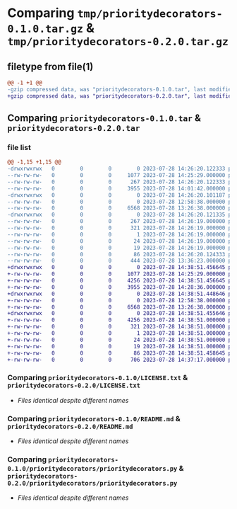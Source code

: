 # Comparing `tmp/prioritydecorators-0.1.0.tar.gz` & `tmp/prioritydecorators-0.2.0.tar.gz`

## filetype from file(1)

```diff
@@ -1 +1 @@
-gzip compressed data, was "prioritydecorators-0.1.0.tar", last modified: Fri Jul 28 14:26:20 2023, max compression
+gzip compressed data, was "prioritydecorators-0.2.0.tar", last modified: Fri Jul 28 14:38:51 2023, max compression
```

## Comparing `prioritydecorators-0.1.0.tar` & `prioritydecorators-0.2.0.tar`

### file list

```diff
@@ -1,15 +1,15 @@
-drwxrwxrwx   0        0        0        0 2023-07-28 14:26:20.122333 prioritydecorators-0.1.0/
--rw-rw-rw-   0        0        0     1077 2023-07-28 14:25:29.000000 prioritydecorators-0.1.0/LICENSE.txt
--rw-rw-rw-   0        0        0      267 2023-07-28 14:26:20.122333 prioritydecorators-0.1.0/PKG-INFO
--rw-rw-rw-   0        0        0     3955 2023-07-28 14:01:42.000000 prioritydecorators-0.1.0/README.md
-drwxrwxrwx   0        0        0        0 2023-07-28 14:26:20.101187 prioritydecorators-0.1.0/prioritydecorators/
--rw-rw-rw-   0        0        0        0 2023-07-28 12:58:38.000000 prioritydecorators-0.1.0/prioritydecorators/__init__.py
--rw-rw-rw-   0        0        0     6568 2023-07-28 13:26:38.000000 prioritydecorators-0.1.0/prioritydecorators/prioritydecorators.py
-drwxrwxrwx   0        0        0        0 2023-07-28 14:26:20.121335 prioritydecorators-0.1.0/prioritydecorators.egg-info/
--rw-rw-rw-   0        0        0      267 2023-07-28 14:26:19.000000 prioritydecorators-0.1.0/prioritydecorators.egg-info/PKG-INFO
--rw-rw-rw-   0        0        0      321 2023-07-28 14:26:19.000000 prioritydecorators-0.1.0/prioritydecorators.egg-info/SOURCES.txt
--rw-rw-rw-   0        0        0        1 2023-07-28 14:26:19.000000 prioritydecorators-0.1.0/prioritydecorators.egg-info/dependency_links.txt
--rw-rw-rw-   0        0        0       24 2023-07-28 14:26:19.000000 prioritydecorators-0.1.0/prioritydecorators.egg-info/requires.txt
--rw-rw-rw-   0        0        0       19 2023-07-28 14:26:19.000000 prioritydecorators-0.1.0/prioritydecorators.egg-info/top_level.txt
--rw-rw-rw-   0        0        0       86 2023-07-28 14:26:20.124333 prioritydecorators-0.1.0/setup.cfg
--rw-rw-rw-   0        0        0      444 2023-07-28 13:36:23.000000 prioritydecorators-0.1.0/setup.py
+drwxrwxrwx   0        0        0        0 2023-07-28 14:38:51.456645 prioritydecorators-0.2.0/
+-rw-rw-rw-   0        0        0     1077 2023-07-28 14:25:29.000000 prioritydecorators-0.2.0/LICENSE.txt
+-rw-rw-rw-   0        0        0     4256 2023-07-28 14:38:51.456645 prioritydecorators-0.2.0/PKG-INFO
+-rw-rw-rw-   0        0        0     3955 2023-07-28 14:28:36.000000 prioritydecorators-0.2.0/README.md
+drwxrwxrwx   0        0        0        0 2023-07-28 14:38:51.448646 prioritydecorators-0.2.0/prioritydecorators/
+-rw-rw-rw-   0        0        0        0 2023-07-28 12:58:38.000000 prioritydecorators-0.2.0/prioritydecorators/__init__.py
+-rw-rw-rw-   0        0        0     6568 2023-07-28 13:26:38.000000 prioritydecorators-0.2.0/prioritydecorators/prioritydecorators.py
+drwxrwxrwx   0        0        0        0 2023-07-28 14:38:51.455646 prioritydecorators-0.2.0/prioritydecorators.egg-info/
+-rw-rw-rw-   0        0        0     4256 2023-07-28 14:38:51.000000 prioritydecorators-0.2.0/prioritydecorators.egg-info/PKG-INFO
+-rw-rw-rw-   0        0        0      321 2023-07-28 14:38:51.000000 prioritydecorators-0.2.0/prioritydecorators.egg-info/SOURCES.txt
+-rw-rw-rw-   0        0        0        1 2023-07-28 14:38:51.000000 prioritydecorators-0.2.0/prioritydecorators.egg-info/dependency_links.txt
+-rw-rw-rw-   0        0        0       24 2023-07-28 14:38:51.000000 prioritydecorators-0.2.0/prioritydecorators.egg-info/requires.txt
+-rw-rw-rw-   0        0        0       19 2023-07-28 14:38:51.000000 prioritydecorators-0.2.0/prioritydecorators.egg-info/top_level.txt
+-rw-rw-rw-   0        0        0       86 2023-07-28 14:38:51.458645 prioritydecorators-0.2.0/setup.cfg
+-rw-rw-rw-   0        0        0      706 2023-07-28 14:37:17.000000 prioritydecorators-0.2.0/setup.py
```

### Comparing `prioritydecorators-0.1.0/LICENSE.txt` & `prioritydecorators-0.2.0/LICENSE.txt`

 * *Files identical despite different names*

### Comparing `prioritydecorators-0.1.0/README.md` & `prioritydecorators-0.2.0/README.md`

 * *Files identical despite different names*

### Comparing `prioritydecorators-0.1.0/prioritydecorators/prioritydecorators.py` & `prioritydecorators-0.2.0/prioritydecorators/prioritydecorators.py`

 * *Files identical despite different names*

